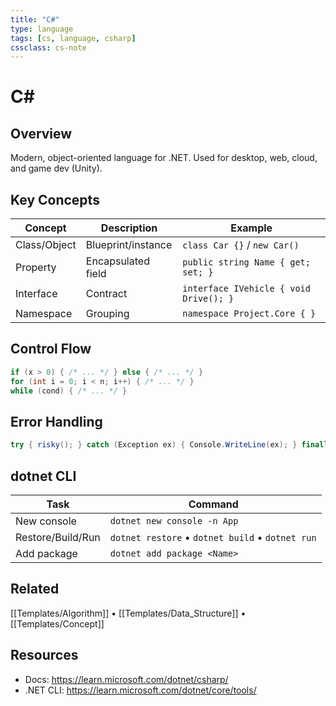 ```yaml
---
title: "C#"
type: language
tags: [cs, language, csharp]
cssclass: cs-note
---
```


# C#

## Overview
Modern, object-oriented language for .NET. Used for desktop, web, cloud, and game dev (Unity).

## Key Concepts
| Concept | Description | Example |
|---------|-------------|---------|
| Class/Object | Blueprint/instance | `class Car {}` / `new Car()` |
| Property | Encapsulated field | `public string Name { get; set; }` |
| Interface | Contract | `interface IVehicle { void Drive(); }` |
| Namespace | Grouping | `namespace Project.Core { }` |

## Control Flow
```csharp
if (x > 0) { /* ... */ } else { /* ... */ }
for (int i = 0; i < n; i++) { /* ... */ }
while (cond) { /* ... */ }
```

## Error Handling
```csharp
try { risky(); } catch (Exception ex) { Console.WriteLine(ex); } finally { cleanup(); }
```

## dotnet CLI
| Task | Command |
|------|---------|
| New console | `dotnet new console -n App` |
| Restore/Build/Run | `dotnet restore` • `dotnet build` • `dotnet run` |
| Add package | `dotnet add package <Name>` |

## Related
[[Templates/Algorithm]] • [[Templates/Data_Structure]] • [[Templates/Concept]]

## Resources
- Docs: https://learn.microsoft.com/dotnet/csharp/
- .NET CLI: https://learn.microsoft.com/dotnet/core/tools/

